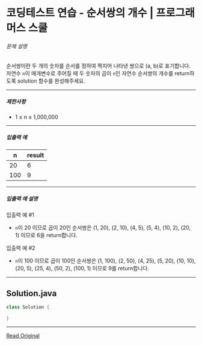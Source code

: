 # 코딩테스트 연습 - 순서쌍의 개수 | 프로그래머스 스쿨
###### 문제 설명

순서쌍이란 두 개의 숫자를 순서를 정하여 짝지어 나타낸 쌍으로 (a, b)로 표기합니다. 자연수 `n`이 매개변수로 주어질 때 두 숫자의 곱이 `n`인 자연수 순서쌍의 개수를 return하도록 solution 함수를 완성해주세요.

---

##### 제한사항

* 1 ≤ n ≤ 1,000,000

---

##### 입출력 예

| n   | result |
| --- | ------ |
| 20  | 6      |
| 100 | 9      |

---

##### 입출력 예 설명

입출력 예 #1

* `n`이 20 이므로 곱이 20인 순서쌍은 (1, 20), (2, 10), (4, 5), (5, 4), (10, 2), (20, 1) 이므로 6을 return합니다.

입출력 예 #2

* `n`이 100 이므로 곱이 100인 순서쌍은 (1, 100), (2, 50), (4, 25), (5, 20), (10, 10), (20, 5), (25, 4), (50, 2), (100, 1) 이므로 9를 return합니다.

---
## Solution.java

```java
class Solution {
 
}
```

---
[Read Original](https://school.programmers.co.kr/learn/courses/30/lessons/120836?language=java)